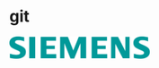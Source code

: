 <div class="header">
  <h1>git</h1>
  <img height="40" width="250" src="assets/sie-logo-collection-v2-1-0/Online/PNG/sie-logo-petrol-rgb.png" alt="Logo Siemens">
</div>
